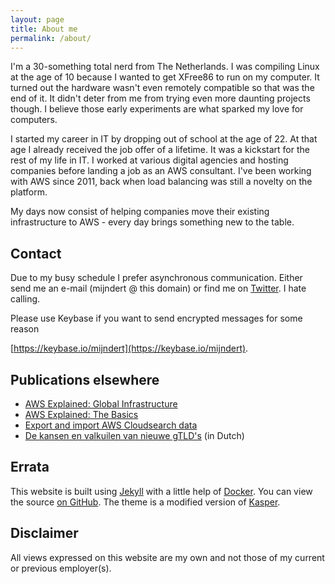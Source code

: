 ```yaml
---
layout: page
title: About me
permalink: /about/
---
```


I'm a 30-something total nerd from The Netherlands. I was compiling Linux at the age of 10 because I wanted to get XFree86 to run on my computer. It turned out the hardware wasn't even remotely compatible so that was the end of it. It didn't deter from me from trying even more daunting projects though. I believe those early experiments are what sparked my love for computers.

I started my career in IT by dropping out of school at the age of 22. At that age I already received the job offer of a lifetime. It was a kickstart for the rest of my life in IT. I worked at various digital agencies and hosting companies before landing a job as an AWS consultant. I've been working with AWS since 2011, back when load balancing was still a novelty on the platform.

My days now consist of helping companies move their existing infrastructure to AWS - every day brings something new to the table.

## Contact

Due to my busy schedule I prefer asynchronous communication. Either send me an e-mail (mijndert @ this domain) or find me on [Twitter](https://twitter.com/mijndert). I hate calling.

Please use Keybase if you want to send encrypted messages for some reason

[https://keybase.io/mijndert](https://keybase.io/mijndert).

## Publications elsewhere

- [AWS Explained: Global Infrastructure](https://www.inqdo.com/aws-explained-global-infrastructure/?lang=en)
- [AWS Explained: The Basics](https://www.inqdo.com/aws-explained-the-basics/?lang=en)
- [Export and import AWS Cloudsearch data](https://www.inqdo.com/export-and-import-aws-cloudsearch-data/)
- [De kansen en valkuilen van nieuwe gTLD's](https://www.dutchcowboys.nl/online/31643) (in Dutch)

## Errata

This website is built using [Jekyll](https://jekyllrb.com) with a little help of [Docker](https://github.com/mijndert/mijndertstuij.nl/blob/master/Makefile). You can view the source [on GitHub](https://github.com/mijndert/mijndertstuij.nl). The theme is a modified version of [Kasper](https://github.com/rosario/kasper).

## Disclaimer

All views expressed on this website are my own and not those of my current or previous employer(s).
